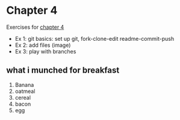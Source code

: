 # Chapter 4

Exercises for [chapter 4](https://faculty.washington.edu/otoomet/info201-book/git-basics.html)

* Ex 1: git basics: set up git, fork-clone-edit readme-commit-push
* Ex 2: add files (image)
* Ex 3: play with branches

## what i munched for breakfast 

1. Banana
2. oatmeal 
3. cereal 
4. bacon 
5. egg 
